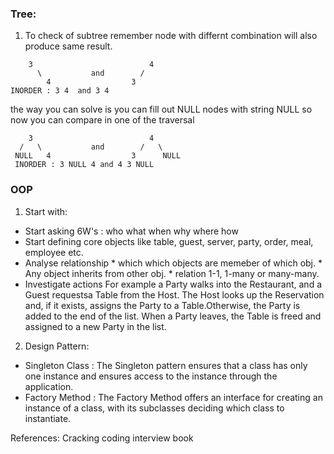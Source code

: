 ### Tree:
1. To check of subtree remember node with differnt combination will also produce same result.
```
    3                          4
      \           and        /
        4                  3
INORDER : 3 4  and 3 4        
```
the way you can solve is you can fill out NULL nodes with string NULL so now you can compare in one of the traversal
```
    3                          4
  /   \           and        /   \
 NULL   4                  3      NULL
 INORDER : 3 NULL 4 and 4 3 NULL 
```


### OOP
1. Start with:
- Start asking 6W's : who what when why where how
- Start defining core objects like table, guest, server, party, order, meal, employee etc.
- Analyse relationship 
       * which which objects are memeber of which obj.
       * Any object inherits from other obj.
       * relation 1-1, 1-many or many-many.
- Investigate actions
    For example a Party walks into the Restaurant, and a Guest requestsa Table from the Host. The Host looks up the Reservation and, if it exists, assigns the Party to a Table.Otherwise, the Party is added to the end of the list. When a Party leaves, the Table is freed and assigned to a new Party in the list.
 

2. Design Pattern:
- Singleton Class : The Singleton pattern ensures that a class has only one instance and ensures access to the instance through the application.
- Factory Method : The Factory Method offers an interface for creating an instance of a class, with its subclasses deciding which class to instantiate.    









References:
Cracking coding interview book
